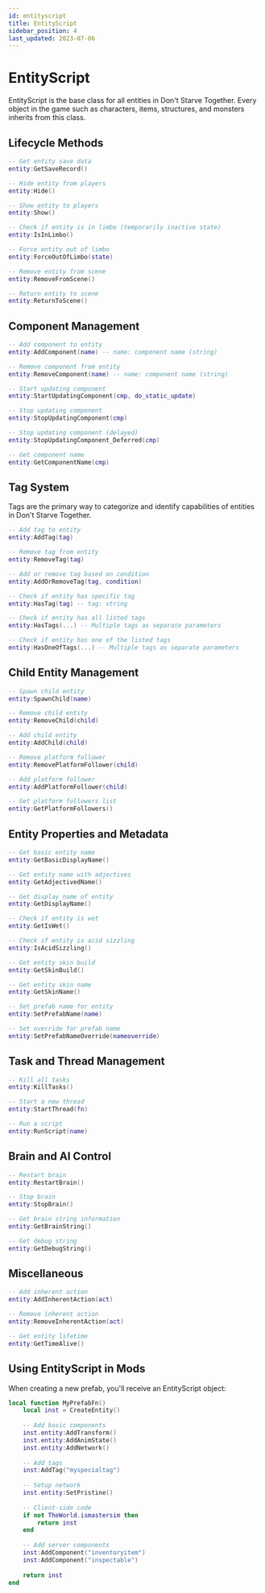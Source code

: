 ```yaml
---
id: entityscript
title: EntityScript
sidebar_position: 4
last_updated: 2023-07-06
---
```


# EntityScript

EntityScript is the base class for all entities in Don't Starve Together. Every object in the game such as characters, items, structures, and monsters inherits from this class.

## Lifecycle Methods

```lua
-- Get entity save data
entity:GetSaveRecord()

-- Hide entity from players
entity:Hide()

-- Show entity to players
entity:Show()

-- Check if entity is in limbo (temporarily inactive state)
entity:IsInLimbo()

-- Force entity out of limbo
entity:ForceOutOfLimbo(state)

-- Remove entity from scene
entity:RemoveFromScene()

-- Return entity to scene
entity:ReturnToScene()
```

## Component Management

```lua
-- Add component to entity
entity:AddComponent(name) -- name: component name (string)

-- Remove component from entity
entity:RemoveComponent(name) -- name: component name (string)

-- Start updating component
entity:StartUpdatingComponent(cmp, do_static_update)

-- Stop updating component
entity:StopUpdatingComponent(cmp)

-- Stop updating component (delayed)
entity:StopUpdatingComponent_Deferred(cmp)

-- Get component name
entity:GetComponentName(cmp)
```

## Tag System

Tags are the primary way to categorize and identify capabilities of entities in Don't Starve Together.

```lua
-- Add tag to entity
entity:AddTag(tag)

-- Remove tag from entity
entity:RemoveTag(tag)

-- Add or remove tag based on condition
entity:AddOrRemoveTag(tag, condition)

-- Check if entity has specific tag
entity:HasTag(tag) -- tag: string

-- Check if entity has all listed tags
entity:HasTags(...) -- Multiple tags as separate parameters

-- Check if entity has one of the listed tags
entity:HasOneOfTags(...) -- Multiple tags as separate parameters
```

## Child Entity Management

```lua
-- Spawn child entity
entity:SpawnChild(name)

-- Remove child entity
entity:RemoveChild(child)

-- Add child entity
entity:AddChild(child)

-- Remove platform follower
entity:RemovePlatformFollower(child)

-- Add platform follower
entity:AddPlatformFollower(child)

-- Get platform followers list
entity:GetPlatformFollowers()
```

## Entity Properties and Metadata

```lua
-- Get basic entity name
entity:GetBasicDisplayName()

-- Get entity name with adjectives
entity:GetAdjectivedName()

-- Get display name of entity
entity:GetDisplayName()

-- Check if entity is wet
entity:GetIsWet()

-- Check if entity is acid sizzling
entity:IsAcidSizzling()

-- Get entity skin build
entity:GetSkinBuild()

-- Get entity skin name
entity:GetSkinName()

-- Set prefab name for entity
entity:SetPrefabName(name)

-- Set override for prefab name
entity:SetPrefabNameOverride(nameoverride)
```

## Task and Thread Management

```lua
-- Kill all tasks
entity:KillTasks()

-- Start a new thread
entity:StartThread(fn)

-- Run a script
entity:RunScript(name)
```

## Brain and AI Control

```lua
-- Restart brain
entity:RestartBrain()

-- Stop brain
entity:StopBrain()

-- Get brain string information
entity:GetBrainString()

-- Get debug string
entity:GetDebugString()
```

## Miscellaneous

```lua
-- Add inherent action
entity:AddInherentAction(act)

-- Remove inherent action
entity:RemoveInherentAction(act)

-- Get entity lifetime
entity:GetTimeAlive()
```

## Using EntityScript in Mods

When creating a new prefab, you'll receive an EntityScript object:

```lua
local function MyPrefabFn()
    local inst = CreateEntity()
    
    -- Add basic components
    inst.entity:AddTransform()
    inst.entity:AddAnimState()
    inst.entity:AddNetwork()
    
    -- Add tags
    inst:AddTag("myspecialtag")
    
    -- Setup network
    inst.entity:SetPristine()
    
    -- Client-side code
    if not TheWorld.ismastersim then
        return inst
    end
    
    -- Add server components
    inst:AddComponent("inventoryitem")
    inst:AddComponent("inspectable")
    
    return inst
end
``` 
